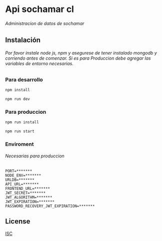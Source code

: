 # Api sochamar cl

###### Administracion de datos de sochamar

## Instalación

###### Por favor instale node js, npm y asegurese de tener instalado mongodb y corriendo antes de comenzar. Si es para Produccion debe agregar las variables de entorno necesarias.

### Para desarrollo
```bash
npm install
```

```bash
npm run dev
```

### Para produccion
```bash
npm run install
```

```bash
npm run start
```

### Enviroment
###### Necesarias para produccion
```
PORT=*******
NODE_ENV=*******
URLDB=*******
API_URL=*******
FRONTEND_URL=*******
JWT_SECRET=*******
JWT_ALGORITHM=*******
JWT_EXPIRATION=*******
PASSWORD_RECOVERY_JWT_EXPIRATION=*******
```
## License
[ISC](https://choosealicense.com/licenses/isc/)